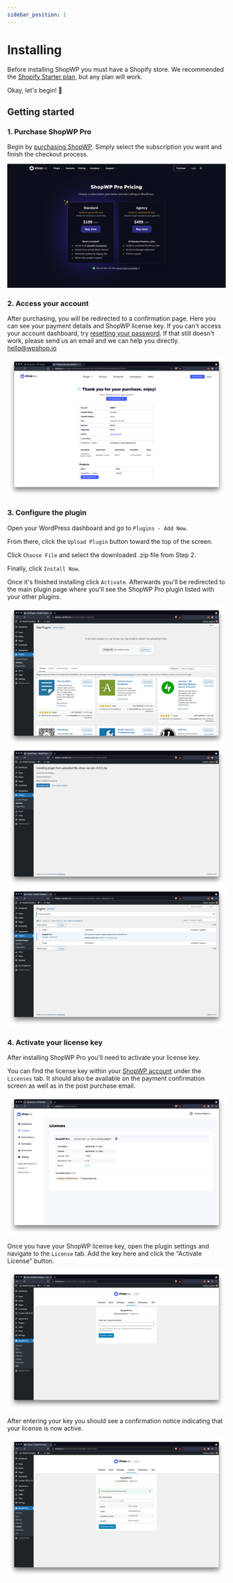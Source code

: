 ```yaml
---
sidebar_position: 1
---
```


# Installing

Before installing ShopWP you must have a Shopify store. We recommended the [Shopify Starter plan](https://www.shopify.com/starter), but any plan will work.

Okay, let's begin! 🙌

## Getting started

### 1. Purchase ShopWP Pro

Begin by [purchasing ShopWP](https://wpshop.io/purchase). Simply select the subscription you want and finish the checkout process.

![Installing free plugin step one](./assets/install-pro-1new.jpg)

### 2. Access your account

After purchasing, you will be redirected to a confirmation page. Here you can see your payment details and ShopWP license key. If you can't access your account dashboard, try [resetting your password](https://wpshop.io/wp-login.php?action=lostpassword&redirect_to=https%3A%2F%2Fwpshop.io%2Flogin%3Fcheckemail%3Dconfirm%26edd_reset_password%3Dconfirm%26edd_redirect%3Dhttps%253A%252F%252Fwpshop.io%252Flogin%252F). If that still doesn't work, please send us an email and we can help you directly. [hello@wpshop.io](mailto:hello@wpshop.io)

![ShopWP Pro receipt](./assets/install-pro-receipt.png)

### 3. Configure the plugin

Open your WordPress dashboard and go to `Plugins - Add New`.

From there, click the `Upload Plugin` button toward the top of the screen.

Click `Choose File` and select the downloaded .zip file from Step 2.

Finally, click `Install Now`.

Once it's finished installing click `Activate`. Afterwards you'll be redirected to the main plugin page where you'll see the ShopWP Pro plugin listed with your other plugins.

![Installing free plugin step one](./assets/install-pro-3.png)
![Installing free plugin step one](./assets/install-pro-4.png)
![Installing free plugin step one](./assets/install-pro-5.png)

### 4. Activate your license key

After installing ShopWP Pro you'll need to activate your license key.

You can find the license key within your [ShopWP account](https://wpshop.io/login) under the `Licenses` tab. It should also be available on the payment confirmation screen as well as in the post purchase email.

![License page](./assets/license-page.png)

Once you have your ShopWP license key, open the plugin settings and navigate to the `License` tab. Add the key here and click the "Activate License" button.

![License page](./assets/license-blank.png)

After entering your key you should see a confirmation notice indicating that your license is now active.

![License page](./assets/license-active.png)
